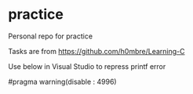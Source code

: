 # practice
Personal repo for practice

Tasks are from https://github.com/h0mbre/Learning-C

Use below in Visual Studio to repress printf error

#pragma warning(disable : 4996)
